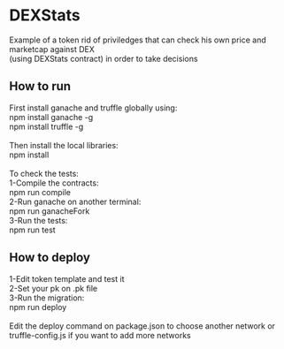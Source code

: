 # DEXStats
 Example of a token rid of priviledges that can check his own price and marketcap against DEX\
 (using DEXStats contract) in order to take decisions

 ## How to run
 First install ganache and truffle globally using:\
 npm install ganache -g\
 npm install truffle -g\
 \
 Then install the local libraries:\
 npm install\
\
To check the tests:\
1-Compile the contracts:\
npm run compile\
2-Run ganache on another terminal:\
npm run ganacheFork\
3-Run the tests:\
npm run test

## How to deploy
1-Edit token template and test it\
2-Set your pk on .pk file\
3-Run the migration:\
npm run deploy\
\
Edit the deploy command on package.json to choose another network or truffle-config.js if you want to add more networks
 


